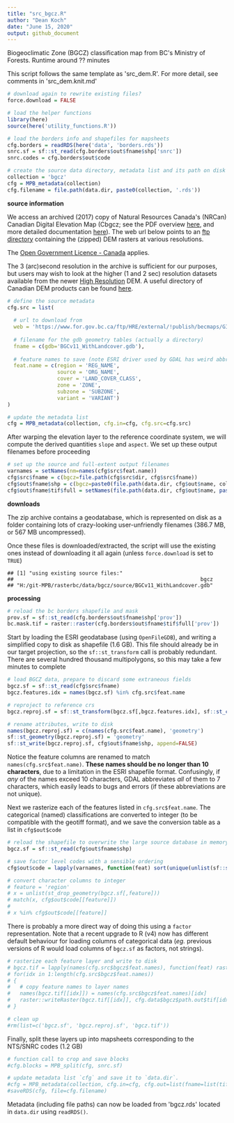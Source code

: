 ```yaml
---
title: "src_bgcz.R"
author: "Dean Koch"
date: "June 15, 2020"
output: github_document
---
```



Biogeoclimatic Zone (BGCZ) classification map from BC's Ministry of Forests. Runtime around ?? minutes 

This script follows the same template as 'src_dem.R'. For more detail, see comments in 'src_dem.knit.md'



```r
# download again to rewrite existing files? 
force.download = FALSE

# load the helper functions
library(here)
source(here('utility_functions.R'))

# load the borders info and shapefiles for mapsheets
cfg.borders = readRDS(here('data', 'borders.rds'))
snrc.sf = sf::st_read(cfg.borders$out$fname$shp['snrc'])
snrc.codes = cfg.borders$out$code

# create the source data directory, metadata list and its path on disk
collection = 'bgcz'
cfg = MPB_metadata(collection)
cfg.filename = file.path(data.dir, paste0(collection, '.rds'))
```


**source information**

We access an archived (2017) copy of Natural Resources Canada's (NRCan) Canadian Digital Elevation Map (Cbgcz; see the PDF overview
<a href="http://ftp.geogratis.gc.ca/pub/nrcan_rncan/elevation/cbgcz_mnec/doc/Cbgcz_en.pdf" target="_blank">here</a>, 
and more detailed documentation 
<a href="http://ftp.geogratis.gc.ca/pub/nrcan_rncan/elevation/cbgcz_mnec/doc/Cbgcz_product_specs.pdf" target="_blank">here</a>).
The web url below points to an
<a href="http://ftp.geogratis.gc.ca/pub/nrcan_rncan/elevation/cdem_mnec/" target="_blank">ftp directory</a>
containing the (zipped) DEM rasters at various resolutions. 

The <a href="https://open.canada.ca/en/open-government-licence-canada" target="_blank">Open Government Licence - Canada</a> applies.

The 3 (arc)second resolution in the archive is sufficient for our purposes, but users may wish to look at the higher (1 and 2 sec) 
resolution datasets available from the newer
<a href="https://open.canada.ca/data/en/dataset/957782bf-847c-4644-a757-e383c0057995" target="_blank">High Resolution</a> DEM. 
A useful directory of Canadian DEM products can be found
<a href="https://www.nrcan.gc.ca/science-and-data/science-and-research/earth-sciences/geography/topographic-information/download-directory-documentation/17215" target="_blank">here</a>. 


```r
# define the source metadata
cfg.src = list(
  
  # url to download from
  web = 'https://www.for.gov.bc.ca/ftp/HRE/external/!publish/becmaps/GISdata/WithLandCover/BGCv11_WithLandcover.gdb.zip',
  
  # filename for the gdb geometry tables (actually a directory) 
  fname = c(gdb='BGCv11_WithLandcover.gdb'),
  
  # feature names to save (note ESRI driver used by GDAL has weird abbreviation behaviour)
  feat.name = c(region = 'REG_NAME',
                source = 'ORG_NAME', 
                cover = 'LAND_COVER_CLASS',
                zone = 'ZONE', 
                subzone = 'SUBZONE', 
                variant = 'VARIANT')
)
```

```r
# update the metadata list
cfg = MPB_metadata(collection, cfg.in=cfg, cfg.src=cfg.src)
```

After warping the elevation layer to the reference coordinate system, we will compute the derived quantities `slope` and `aspect`. 
We set up these output filenames before proceeding  


```r
# set up the source and full-extent output filenames
varnames = setNames(nm=names(cfg$src$feat.name))
cfg$src$fname = c(bgcz=file.path(cfg$src$dir, cfg$src$fname))
cfg$out$fname$shp = c(bgcz=paste0(file.path(data.dir, cfg$out$name, collection), '_std.shp'))
cfg$out$fname$tif$full = setNames(file.path(data.dir, cfg$out$name, paste0(varnames, '_std.tif')), varnames)
```

**downloads**

The zip archive contains a geodatabase, which is represented on disk as a folder containing lots of 
crazy-looking user-unfriendly filenames (386.7 MB, or 567 MB uncompressed).

Once these files is downloaded/extracted, the script will use the existing ones instead of downloading it all again (unless
`force.download` is set to `TRUE`) 


```
## [1] "using existing source files:"
##                                                            bgcz 
## "H:/git-MPB/rasterbc/data/bgcz/source/BGCv11_WithLandcover.gdb"
```


**processing**




```r
# reload the bc borders shapefile and mask
prov.sf = sf::st_read(cfg.borders$out$fname$shp['prov'])
bc.mask.tif = raster::raster(cfg.borders$out$fname$tif$full['prov'])
```

Start by loading the ESRI geodatabase (using `OpenFileGDB`), and writing a simplified copy to disk as shapefile (1.6 GB). This 
file should already be in our target projection, so the `sf::st_transform` call is probably redundant. There are several
hundred thousand multipolygons, so this may take a few minutes to complete 


```r
# load BGCZ data, prepare to discard some extraneous fields
bgcz.sf = sf::st_read(cfg$src$fname)
bgcz.features.idx = names(bgcz.sf) %in% cfg.src$feat.name

# reproject to reference crs
bgcz.reproj.sf = sf::st_transform(bgcz.sf[,bgcz.features.idx], sf::st_crs(bc.mask.tif))

# rename attributes, write to disk
names(bgcz.reproj.sf) = c(names(cfg.src$feat.name), 'geometry')
sf::st_geometry(bgcz.reproj.sf) = 'geometry'
sf::st_write(bgcz.reproj.sf, cfg$out$fname$shp, append=FALSE)
```

Notice the feature columns are renamed to match `names(cfg.src$feat.name)`. **These names should be no longer than 10 characters**,
due to a limitation in the ESRI shapefile format. Confusingly, if *any* of the names exceed 10 characters,  GDAL abbreviates
*all* of them to 7 characters, which easily leads to bugs and errors (if these abbreviations are not unique). 

Next we rasterize each of the features listed in `cfg.src$feat.name`. The categorical (named) classifications are converted to
integer (to be compatible with the geotiff format), and we save the conversion table as a list in `cfg$out$code`


```r
# reload the shapefile to overwrite the large source database in memory
bgcz.sf = sf::st_read(cfg$out$fname$shp)

# save factor level codes with a sensible ordering
cfg$out$code = lapply(varnames, function(feat) sort(unique(unlist(sf::st_drop_geometry(bgcz.sf[, feat]))), na.last=FALSE))

# convert character columns to integer
# feature = 'region'
# x = unlist(st_drop_geometry(bgcz.sf[,feature]))
# match(x, cfg$out$code[[feature]])
# 
# x %in% cfg$out$code[[feature]]
```

There is probably a more direct way of doing this using a `factor` representation. Note that a recent upgrade to R (v4) now has different 
default behaviour for loading columns of categorical data (*eg.* previous versions of R would load columns of `bgcz.sf` as factors, not strings). 


```r
# rasterize each feature layer and write to disk
# bgcz.tif = lapply(names(cfg.src$bgcz$feat.names), function(feat) raster::mask(fasterize::fasterize(bgcz.lcc.sf, bc.mask.tif, feat, 'last'), bc.mask.tif))
# for(idx in 1:length(cfg.src$bgcz$feat.names))
# {
#   # copy feature names to layer names
#   names(bgcz.tif[[idx]]) = names(cfg.src$bgcz$feat.names)[idx]
#   raster::writeRaster(bgcz.tif[[idx]], cfg.data$bgcz$path.out$tif[idx], overwrite=TRUE)
# }

# clean up
#rm(list=c('bgcz.sf', 'bgcz.reproj.sf', 'bgcz.tif'))
```

Finally, split these layers up into mapsheets corresponding to the NTS/SNRC codes (1.2 GB)


```r
# function call to crop and save blocks
#cfg.blocks = MPB_split(cfg, snrc.sf)

# update metadata list `cfg` and save it to `data.dir`.
#cfg = MPB_metadata(collection, cfg.in=cfg, cfg.out=list(fname=list(tif=list(block=cfg.blocks))))
#saveRDS(cfg, file=cfg.filename)
```

Metadata (including file paths) can now be loaded from 'bgcz.rds' located in `data.dir` using `readRDS()`.



